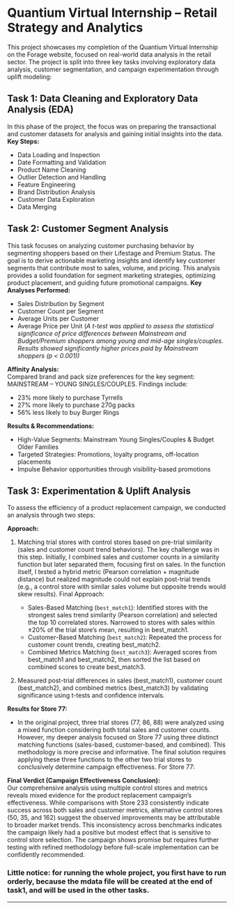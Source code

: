 # Quantium Virtual Internship – Retail Strategy and Analytics  
This project showcases my completion of the Quantium Virtual Internship on the Forage website, focused on real-world data analysis in the retail sector. The project is split into three key tasks involving exploratory data analysis, customer segmentation, and campaign experimentation through uplift modeling:

## Task 1: Data Cleaning and Exploratory Data Analysis (EDA)  
In this phase of the project, the focus was on preparing the transactional and customer datasets for analysis and gaining initial insights into the data.
**Key Steps:**  
- Data Loading and Inspection  
- Date Formatting and Validation  
- Product Name Cleaning  
- Outlier Detection and Handling  
- Feature Engineering  
- Brand Distribution Analysis  
- Customer Data Exploration  
- Data Merging  

## Task 2: Customer Segment Analysis  
This task focuses on analyzing customer purchasing behavior by segmenting shoppers based on their Lifestage and Premium Status. The goal is to derive actionable marketing insights and identify key customer segments that contribute most to sales, volume, and pricing.
This analysis provides a solid foundation for segment marketing strategies, optimizing product placement, and guiding future promotional campaigns.
**Key Analyses Performed:**  
- Sales Distribution by Segment  
- Customer Count per Segment  
- Average Units per Customer  
- Average Price per Unit (*A t-test was applied to assess the statistical significance of price differences between Mainstream and Budget/Premium shoppers among young and mid-age singles/couples. Results showed significantly higher prices paid by Mainstream shoppers (*p* < 0.001))*  

**Affinity Analysis:**  
Compared brand and pack size preferences for the key segment: MAINSTREAM – YOUNG SINGLES/COUPLES. Findings include:
- 23% more likely to purchase Tyrrells  
- 27% more likely to purchase 270g packs  
- 56% less likely to buy Burger Rings  

**Results & Recommendations:**  
- High-Value Segments: Mainstream Young Singles/Couples & Budget Older Families  
- Targeted Strategies: Promotions, loyalty programs, off-location placements  
- Impulse Behavior opportunities through visibility-based promotions  

## Task 3: Experimentation & Uplift Analysis  
To assess the efficiency of a product replacement campaign, we conducted an analysis through two steps:

**Approach:**  
1. Matching trial stores with control stores based on pre-trial similarity (sales and customer count trend behaviors).
The key challenge was in this step. Initially, I combined sales and customer counts in a similarity function but later separated them, focusing first on sales. In the function itself, I tested a hybrid metric (Pearson correlation + magnitude distance) but realized magnitude could not explain post-trial trends (e.g., a control store with similar sales volume but opposite trends would skew results).
Final Approach: 
   - Sales-Based Matching (`best_match1`):
Identified stores with the strongest sales trend similarity (Pearson correlation) and selected the top 10 correlated stores. Narrowed to stores with sales within ±20% of the trial store’s mean, resulting in best_match1.
   - Customer-Based Matching (`best_match2`):
Repeated the process for customer count trends, creating best_match2.
   - Combined Metrics Matching (`best_match3`):
  Averaged scores from best_match1 and best_match2, then sorted the list based on combined scores to create best_match3.

2. Measured post-trial differences in sales (best_match1), customer count (best_match2), and combined metrics (best_match3) by validating significance using t-tests and confidence intervals.

**Results for Store 77:**  
- In the original project, three trial stores (77, 86, 88) were analyzed using a mixed function considering both total sales and customer counts. However, my deeper analysis focused on Store 77 using three distinct matching functions (sales-based, customer-based, and combined). This methodology is more precise and informative. The final solution requires applying these three functions to the other two trial stores to conclusively determine campaign effectiveness. For Store 77:

**Final Verdict (Campaign Effectiveness Conclusion):**  
Our comprehensive analysis using multiple control stores and metrics reveals mixed evidence for the product replacement campaign’s effectiveness. While comparisons with Store 233 consistently indicate success across both sales and customer metrics, alternative control stores (50, 35, and 162) suggest the observed improvements may be attributable to broader market trends. This inconsistency across benchmarks indicates the campaign likely had a positive but modest effect that is sensitive to control store selection. The campaign shows promise but requires further testing with refined methodology before full-scale implementation can be confidently recommended.


### Little notice: for running the whole project, you first have to run orderly, because the **mdata** file will be created at the end of task1, and will be used in the other tasks.

---
